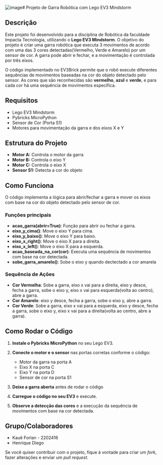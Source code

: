![image](https://github.com/user-attachments/assets/aa9cbaf1-70f8-4080-b9a9-a803ddfcd8df)# Projeto de Garra Robótica com Lego EV3 Mindstorm

## Descrição

Este projeto foi desenvolvido para a disciplina de Robótica da faculdade Impacta Tecnologia, utilizando o **Lego EV3 Mindstorm**. O objetivo do projeto é criar uma garra robótica que executa 3 movimentos de acordo com uma das 3 cores detectadas(Vermelho, Verde e Amarelo) por um sensor de cor. A garra pode abrir e fechar, e a movimentação é controlada por três eixos.

O código implementado no EV3Brick permite que o robô execute diferentes sequências de movimentos baseadas na cor do objeto detectado pelo sensor. As cores que são reconhecidas são **vermelho**, **azul** e **verde**, e para cada cor há uma sequência de movimentos específica.

## Requisitos

* Lego EV3 Mindstorm
* Pybricks MicroPython
* Sensor de Cor (Porta S1)
* Motores para movimentação da garra e dos eixos X e Y

## Estrutura do Projeto

* **Motor A:** Controla o motor da garra
* **Motor B:** Controla o eixo Y
* **Motor C:** Controla o eixo X
* **Sensor S1:** Detecta a cor do objeto

## Como Funciona

O código implementa a lógica para abrir/fechar a garra e mover os eixos com base na cor do objeto detectado pelo sensor de cor.

### Funções principais

* **acao\_garra(abrir=True)**: Função para abrir ou fechar a garra.
* **eixo\_y\_cima()**: Move o eixo Y para cima.
* **eixo\_y\_baixo()**: Move o eixo Y para baixo.
* **eixo\_x\_right()**: Move o eixo X para a direita.
* **eixo\_x\_left()**: Move o eixo X para a esquerda.
* **acao\_baseada\_na\_cor(cor)**: Executa uma sequência de movimentos com base na cor detectada.
* **sobe\_garra\_amarelo()**: Sobe o eixo y quando dectectado a cor amarela

### Sequência de Ações

* **Cor Vermelha**: Sobe a garra, eixo x vai para a direita, eixo y desce, fecha a garra, sobe o eixo y, eixo x vai para esquerda(volta ao centro), abre a garra.
* **Cor Amarelo**: eixo y desce, fecha a garra, sobe o eixo y, abre a garra.
* **Cor Verde**: Sobe a garra, eixo x vai para a esquerda, eixo y desce, fecha a garra, sobe o eixo y, eixo x vai para a direita(volta ao centro, abre a garra). 
## Como Rodar o Código

1. **Instale o Pybricks MicroPython** no seu Lego EV3.
2. **Conecte o motor e o sensor** nas portas corretas conforme o código:

   * Motor da garra na porta A
   * Eixo X na porta C
   * Eixo Y na porta D
   * Sensor de cor na porta S1

3. **Deixe a garra aberta** antes de rodar o código
4. **Carregue o código no seu EV3** e execute.
5. **Observe a detecção das cores** e a execução da sequência de movimentos com base na cor detectada.

## Grupo/Colaboradores

 - Kauê Forlan - 2202416
 - Henrique Diego

Se você quiser contribuir com o projeto, fique à vontade para criar um *fork*, fazer alterações e enviar um *pull request*.
